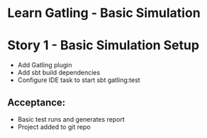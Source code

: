 # Learn Gatling - Basic Simulation

# Story 1 - Basic Simulation Setup
- Add Gatling plugin
- Add sbt build dependencies
- Configure IDE task to start sbt gatling:test
## Acceptance: 
- Basic test runs and generates report
- Project added to git repo 
